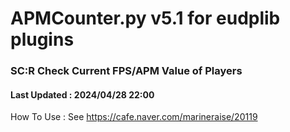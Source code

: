 # APMCounter.py v5.1 for eudplib plugins
### SC:R Check Current FPS/APM Value of Players
#### Last Updated : 2024/04/28 22:00
How To Use : See https://cafe.naver.com/marineraise/20119
